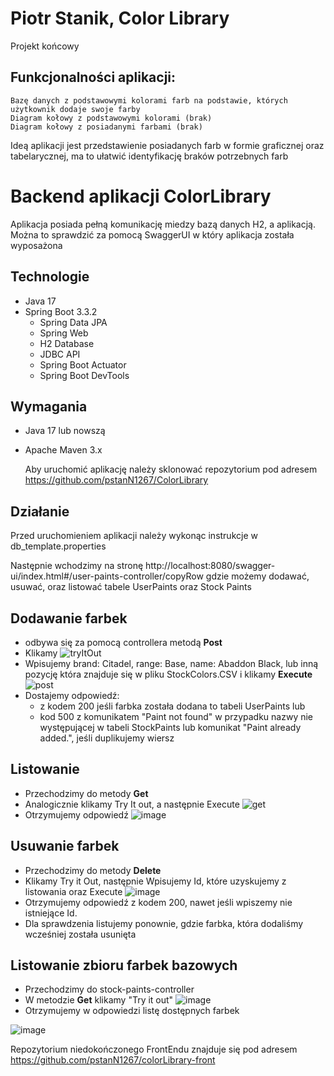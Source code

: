 # Piotr Stanik, Color Library
 Projekt końcowy 
## Funkcjonalności aplikacji:
    Bazę danych z podstawowymi kolorami farb na podstawie, których użytkownik dodaje swoje farby
    Diagram kołowy z podstawowymi kolorami (brak)
    Diagram kołowy z posiadanymi farbami (brak)

 Ideą aplikacji jest przedstawienie posiadanych farb w formie graficznej oraz tabelarycznej, ma to ułatwić identyfikację braków potrzebnych farb

# Backend aplikacji ColorLibrary

Aplikacja posiada pełną komunikację miedzy bazą danych H2, a aplikacją. Można to sprawdzić za pomocą SwaggerUI w który aplikacja została wyposażona

## Technologie

- Java 17
- Spring Boot 3.3.2
  - Spring Data JPA
  - Spring Web
  - H2 Database
  - JDBC API
  - Spring Boot Actuator
  - Spring Boot DevTools
 ## Wymagania
 - Java 17 lub nowszą
 - Apache Maven 3.x

    Aby uruchomić aplikację należy sklonować repozytorium pod adresem https://github.com/pstanN1267/ColorLibrary
## Działanie
Przed uruchomieniem aplikacji należy wykonąc instrukcje w db_template.properties

Następnie wchodzimy na stronę http://localhost:8080/swagger-ui/index.html#/user-paints-controller/copyRow gdzie możemy dodawać, usuwać, oraz listować tabele UserPaints oraz Stock Paints


   ## Dodawanie farbek
-  odbywa się za pomocą controllera metodą **Post**
-  Klikamy ![tryItOut](https://github.com/user-attachments/assets/e0724a90-5d37-4124-b437-a50817158357)
-  Wpisujemy brand: Citadel, range: Base, name: Abaddon Black, lub inną pozycję która znajduje się w pliku StockColors.CSV i klikamy **Execute**
  ![post](https://github.com/user-attachments/assets/22360e68-4255-41d8-8d75-c8a2c46387e9)
- Dostajemy odpowiedź:
    -  z kodem 200 jeśli farbka została dodana to tabeli UserPaints
       lub
    -   kod 500 z komunikatem "Paint not found" w przypadku nazwy nie występującej w tabeli StockPaints lub  komunikat "Paint already added.", jeśli duplikujemy wiersz

## Listowanie
- Przechodzimy do metody **Get**
- Analogicznie klikamy Try It out, a następnie Execute
 ![get](https://github.com/user-attachments/assets/200a191f-6984-4a85-9adf-a625d177f58b)
- Otrzymujemy odpowiedź
  ![image](https://github.com/user-attachments/assets/5c156669-9671-4bc5-9308-a2859462b59d)


## Usuwanie farbek
- Przechodzimy do metody **Delete**
- Klikamy Try it Out, następnie Wpisujemy Id, które uzyskujemy z listowania oraz Execute
![image](https://github.com/user-attachments/assets/5763dbd0-41ee-45db-b8d8-04bec395a957)
- Otrzymujemy odpowiedź z kodem 200, nawet jeśli wpiszemy nie istniejące Id.
- Dla sprawdzenia listujemy ponownie, gdzie farbka, która dodaliśmy wcześniej została usunięta


## Listowanie zbioru farbek bazowych
- Przechodzimy do stock-paints-controller
- W metodzie **Get** klikamy "Try it out"
  ![image](https://github.com/user-attachments/assets/166efa1d-b398-4e66-8996-4534eb65ef27)
- Otrzymujemy w odpowiedzi listę dostępnych farbek
  
![image](https://github.com/user-attachments/assets/c328650a-ac6a-48ba-afad-a9103d1dd37f)


Repozytorium niedokończonego FrontEndu znajduje się pod adresem https://github.com/pstanN1267/colorLibrary-front

